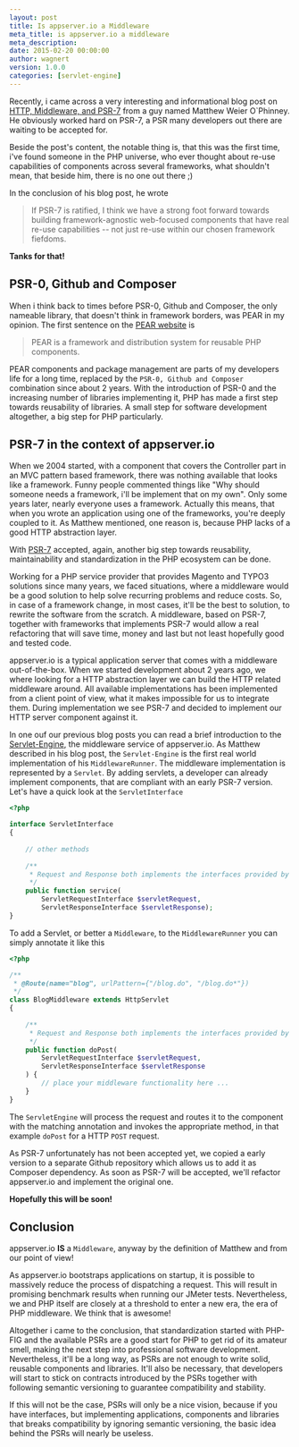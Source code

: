 ```yaml
---
layout: post
title: Is appserver.io a Middleware
meta_title: is appserver.io a middleware
meta_description: 
date: 2015-02-20 00:00:00
author: wagnert
version: 1.0.0
categories: [servlet-engine]
---
```


Recently, i came across a very interesting and informational blog post on [HTTP, Middleware, and PSR-7](https://mwop.net/blog/2015-01-08-on-http-middleware-and-psr-7.html) from a guy named Matthew Weier O`Phinney. He obviously worked hard on PSR-7, a PSR many developers out there are waiting to be accepted for.

Beside the post's content, the notable thing is, that this was the first time, i've found someone in the PHP universe, who ever thought about re-use capabilities of components across several frameworks, what shouldn't mean, that beside him, there is no one out there ;)

In the conclusion of his blog post, he wrote

> If PSR-7 is ratified, I think we have a strong foot forward towards building framework-agnostic web-focused components that have real re-use capabilities -- not just re-use within our chosen framework fiefdoms.

**Tanks for that!**

## PSR-0, Github and Composer

When i think back to times before PSR-0, Github and Composer, the only nameable library, that doesn't think in framework borders, was PEAR in my opinion. The first sentence on the [PEAR website](http://pear.php.net) is

> PEAR is a framework and distribution system for reusable PHP components.

PEAR components and package management are parts of my developers life for a long time, replaced by the `PSR-0, Github and Composer` combination since about 2 years. With the
introduction of PSR-0 and the increasing number of libraries implementing it, PHP has made a first step towards reusability of libraries. A small step for software development altogether, a big step for PHP particularly.

## PSR-7 in the context of appserver.io

When we 2004 started, with a component that covers the Controller part in an MVC pattern based framework, there was nothing available that looks like a framework. Funny people commented things like "Why should someone needs a framework, i'll be implement that on my own". Only some years later, nearly everyone uses a framework. Actually this means, that when you wrote an application using one of the frameworks, you're deeply coupled to it. As Matthew mentioned, one reason is, because PHP lacks of a good HTTP abstraction layer.

With [PSR-7](https://github.com/php-fig/fig-standards/tree/master/proposed) accepted, again, another big step towards reusability, maintainability and standardization in the PHP ecosystem can be done.

Working for a PHP service provider that provides Magento and TYPO3 solutions since many years, we faced situations, where a middleware would be a good solution to help solve recurring problems and reduce costs. So, in case of a framework change, in most cases, it'll be the best to solution, to rewrite the software from the scratch. A middleware, based on PSR-7, together with frameworks that implements PSR-7 would allow a real refactoring that will save time, money and last but not least hopefully good and tested code.

appserver.io is a typical application server that comes with a middleware out-of-the-box.
When we started development about 2 years ago, we where looking for a HTTP abstraction
layer we can build the HTTP related middleware around. All available implementations has been implemented from a client point of view, what it makes impossible for us to integrate them. During implementation we see PSR-7 and decided to implement our HTTP server component against it.

In one ouf our previous blog posts you can read a brief introduction to the [Servlet-Engine](<{{ "/get-started/documentation/servlet-engine.html" | prepend: site.baseurl }}>), the middleware service of appserver.io. As Matthew described in his blog post, the `Servlet-Engine` is the first real world implementation of his `MiddlewareRunner`. The middleware implementation is represented by a `Servlet`. By adding servlets, a developer can already implement components, that are compliant with an early PSR-7 version. Let's have a quick look at the `ServletInterface`

```php
<?php

interface ServletInterface
{
   
    // other methods
   
    /**
     * Request and Response both implements the interfaces provided by PSR-7.
     */
    public function service(
    	ServletRequestInterface $servletRequest, 
    	ServletResponseInterface $servletResponse);
}

```  

To add a Servlet, or better a `Middleware`, to the `MiddlewareRunner` you can simply annotate it like this

```php
<?php

/**
 * @Route(name="blog", urlPattern={"/blog.do", "/blog.do*"})
 */
class BlogMiddleware extends HttpServlet
{
   
    /**
     * Request and Response both implements the interfaces provided by PSR-7.
     */
    public function doPost(
    	ServletRequestInterface $servletRequest, 
    	ServletResponseInterface $servletResponse
    ) {
    	// place your middleware functionality here ...
    }
}
```

The `ServletEngine` will process the request and routes it to the component with the matching annotation and invokes the appropriate method, in that example `doPost` for a HTTP `POST` request.

As PSR-7 unfortunately has not been accepted yet, we copied a early version to a separate Github repository which allows us to add it as Composer dependency. As soon as PSR-7 will be accepted, we'll refactor appserver.io and implement the original one.

**Hopefully this will be soon!**

## Conclusion

appserver.io **IS** a `Middleware`, anyway by the definition of Matthew and from our point of view!

As appserver.io bootstraps applications on startup, it is possible to massively reduce the process of dispatching a request. This will result in promising benchmark results when running our JMeter tests. Nevertheless, we and PHP itself are closely at a threshold to enter a new era, the era of PHP middleware. We think that is awesome!

Altogether i came to the conclusion, that standardization started with PHP-FIG and the available PSRs are a good start for PHP to get rid of its amateur smell, making the next step into professional software development. Nevertheless, it'll be a long way, as PSRs are not enough to write solid, reusable components and libraries. It'll also be necessary, that developers will start to stick on contracts introduced by the PSRs together with following semantic versioning to guarantee compatibility and stability.

If this will not be the case, PSRs will only be a nice vision, because if you have interfaces, but implementing applications, components and libraries that breaks compatibility by ignoring semantic versioning, the basic idea behind the PSRs will nearly be useless.
